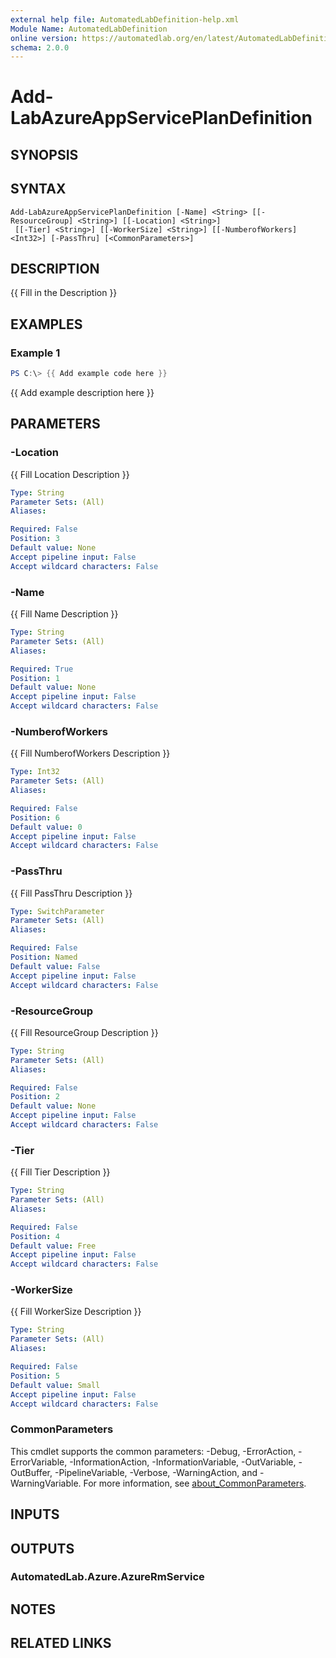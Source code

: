 ```yaml
---
external help file: AutomatedLabDefinition-help.xml
Module Name: AutomatedLabDefinition
online version: https://automatedlab.org/en/latest/AutomatedLabDefinition/en-us/Add-LabAzureAppServicePlanDefinition
schema: 2.0.0
---
```


# Add-LabAzureAppServicePlanDefinition

## SYNOPSIS

## SYNTAX

```
Add-LabAzureAppServicePlanDefinition [-Name] <String> [[-ResourceGroup] <String>] [[-Location] <String>]
 [[-Tier] <String>] [[-WorkerSize] <String>] [[-NumberofWorkers] <Int32>] [-PassThru] [<CommonParameters>]
```

## DESCRIPTION
{{ Fill in the Description }}

## EXAMPLES

### Example 1
```powershell
PS C:\> {{ Add example code here }}
```

{{ Add example description here }}

## PARAMETERS

### -Location
{{ Fill Location Description }}

```yaml
Type: String
Parameter Sets: (All)
Aliases:

Required: False
Position: 3
Default value: None
Accept pipeline input: False
Accept wildcard characters: False
```

### -Name
{{ Fill Name Description }}

```yaml
Type: String
Parameter Sets: (All)
Aliases:

Required: True
Position: 1
Default value: None
Accept pipeline input: False
Accept wildcard characters: False
```

### -NumberofWorkers
{{ Fill NumberofWorkers Description }}

```yaml
Type: Int32
Parameter Sets: (All)
Aliases:

Required: False
Position: 6
Default value: 0
Accept pipeline input: False
Accept wildcard characters: False
```

### -PassThru
{{ Fill PassThru Description }}

```yaml
Type: SwitchParameter
Parameter Sets: (All)
Aliases:

Required: False
Position: Named
Default value: False
Accept pipeline input: False
Accept wildcard characters: False
```

### -ResourceGroup
{{ Fill ResourceGroup Description }}

```yaml
Type: String
Parameter Sets: (All)
Aliases:

Required: False
Position: 2
Default value: None
Accept pipeline input: False
Accept wildcard characters: False
```

### -Tier
{{ Fill Tier Description }}

```yaml
Type: String
Parameter Sets: (All)
Aliases:

Required: False
Position: 4
Default value: Free
Accept pipeline input: False
Accept wildcard characters: False
```

### -WorkerSize
{{ Fill WorkerSize Description }}

```yaml
Type: String
Parameter Sets: (All)
Aliases:

Required: False
Position: 5
Default value: Small
Accept pipeline input: False
Accept wildcard characters: False
```

### CommonParameters
This cmdlet supports the common parameters: -Debug, -ErrorAction, -ErrorVariable, -InformationAction, -InformationVariable, -OutVariable, -OutBuffer, -PipelineVariable, -Verbose, -WarningAction, and -WarningVariable. For more information, see [about_CommonParameters](http://go.microsoft.com/fwlink/?LinkID=113216).

## INPUTS

## OUTPUTS

### AutomatedLab.Azure.AzureRmService
## NOTES

## RELATED LINKS

